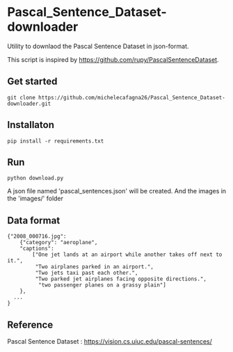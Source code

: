 # Pascal_Sentence_Dataset-downloader
Utility to downlaod the Pascal Sentence Dataset in json-format.

This script is inspired by https://github.com/rupy/PascalSentenceDataset.

## Get started
```
git clone https://github.com/michelecafagna26/Pascal_Sentence_Dataset-downloader.git
```

## Installaton

```
pip install -r requirements.txt
```

## Run

```
python download.py
```

A json file named 'pascal_sentences.json' will be created.
And the images in the 'images/' folder

## Data format

```
{"2008_000716.jpg": 
    {"category": "aeroplane", 
    "captions": 
        ["One jet lands at an airport while another takes off next to it.", 
         "Two airplanes parked in an airport.", 
         "Two jets taxi past each other.", 
         "Two parked jet airplanes facing opposite directions.", 
          "two passenger planes on a grassy plain"]
    },
  ...
}
```

## Reference

Pascal Sentence Dataset : https://vision.cs.uiuc.edu/pascal-sentences/

